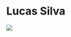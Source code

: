 # Lucas Silva

<div style="align: center">
  <a href="https://www.linkedin.com/in/lucassmsilva/" target="_blank"><img src="https://img.shields.io/badge/-LinkedIn-%230077B5?style=for-the-badge&logo=linkedin&logoColor=white" target="_blank"></a> 
</div>
